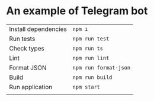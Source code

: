 # An example of Telegram bot

|                        |                       |
|------------------------|:----------------------|
| Install dependencies   | `npm i`               |
| Run tests              | `npm run test`        |
| Check types            | `npm run ts`          |
| Lint                   | `npm run lint`        |
| Format JSON            | `npm run format-json` |
| Build                  | `npm run build`       |
| Run application        | `npm start`           |
|                        |                       |
